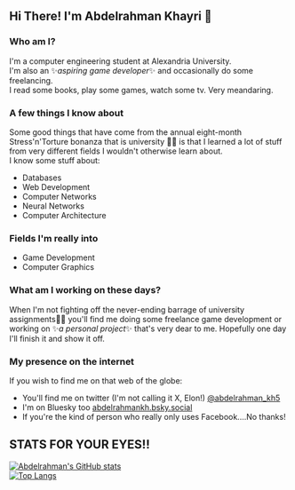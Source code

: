 ## Hi There! I'm Abdelrahman Khayri 👋

### Who am I?
I'm a computer engineering student at Alexandria University.  
I'm also an ✨*aspiring game developer*✨ and occasionally do some freelancing.  
I read some books, play some games, watch some tv. Very meandaring.

### A few things I know about
Some good things that have come from the annual eight-month Stress'n'Torture bonanza that is university 🫠🫠 is that I learned a lot of stuff from very different fields I wouldn't otherwise learn about.  
I know some stuff about:
- Databases
- Web Development
- Computer Networks
- Neural Networks
- Computer Architecture

### Fields I'm really into
- Game Development
- Computer Graphics

### What am I working on these days?
When I'm not fighting off the never-ending barrage of university assignments😮‍💨 you'll find me doing some freelance game development or working on ✨*a personal project*✨ that's very dear to me. Hopefully one day I'll finish it and show it off.

### My presence on the internet
If you wish to find me on that web of the globe:
- You'll find me on twitter (I'm not calling it X, Elon!) [@abdelrahman_kh5](https://x.com/abdelrahman_kh5)
- I'm on Bluesky too [abdelrahmankh.bsky.social](https://bsky.app/profile/abdelrahmankh.bsky.social)
- If you're the kind of person who really only uses Facebook....No thanks!

  
## STATS FOR YOUR EYES!!
[![Abdelrahman's GitHub stats](https://github-readme-stats.vercel.app/api?username=abderrahman504&hide=stars&theme=tokyonight)](https://github.com/anuraghazra/github-readme-stats)  
[![Top Langs](https://github-readme-stats.vercel.app/api/top-langs/?username=abderrahman504&layout=compact&size_weight=1&count_weight=0&theme=tokyonight)](https://github.com/anuraghazra/github-readme-stats)

<!--
**abderrahman504/abderrahman504** is a ✨ _special_ ✨ repository because its `README.md` (this file) appears on your GitHub profile.

Here are some ideas to get you started:

- 🔭 I’m currently working on ...
- 🌱 I’m currently learning ...
- 👯 I’m looking to collaborate on ...
- 🤔 I’m looking for help with ...
- 💬 Ask me about ...
- 📫 How to reach me: ...
- 😄 Pronouns: ...
- ⚡ Fun fact: ...
-->

